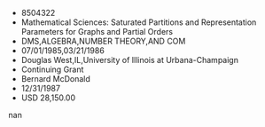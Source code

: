 
* 8504322
* Mathematical Sciences: Saturated Partitions and Representation Parameters for Graphs and Partial Orders
* DMS,ALGEBRA,NUMBER THEORY,AND COM
* 07/01/1985,03/21/1986
* Douglas West,IL,University of Illinois at Urbana-Champaign
* Continuing Grant
* Bernard McDonald
* 12/31/1987
* USD 28,150.00

nan
